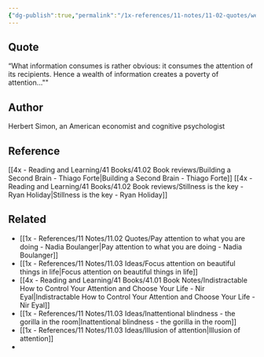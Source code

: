 ```yaml
---
{"dg-publish":true,"permalink":"/1x-references/11-notes/11-02-quotes/wealth-of-information-creates-poverty-of-attention-herbert-simon/","title":"Wealth of information creates poverty of attention - Herbert Simon","created":"2023-09-15T16:52:04.429+03:00","updated":"2024-03-09T11:34:16.794+03:00"}
---
```



## Quote
“What information consumes is rather obvious: it consumes the attention of its recipients. Hence a wealth of information creates a poverty of attention…""


## Author
Herbert Simon, an American economist and cognitive psychologist

## Reference
[[4x - Reading and Learning/41 Books/41.02 Book reviews/Building a Second Brain - Thiago Forte\|Building a Second Brain - Thiago Forte]]
[[4x - Reading and Learning/41 Books/41.02 Book reviews/Stillness is the key - Ryan Holiday\|Stillness is the key - Ryan Holiday]]

## Related
- [[1x - References/11 Notes/11.02 Quotes/Pay attention to what you are doing - Nadia Boulanger\|Pay attention to what you are doing - Nadia Boulanger]]
- [[1x - References/11 Notes/11.03 Ideas/Focus attention on beautiful things in life\|Focus attention on beautiful things in life]]
- [[4x - Reading and Learning/41 Books/41.01 Book Notes/Indistractable How to Control Your Attention and Choose Your Life - Nir Eyal\|Indistractable How to Control Your Attention and Choose Your Life - Nir Eyal]]
- [[1x - References/11 Notes/11.03 Ideas/Inattentional blindness - the gorilla in the room\|Inattentional blindness - the gorilla in the room]]
- [[1x - References/11 Notes/11.03 Ideas/Illusion of attention\|Illusion of attention]]
- 